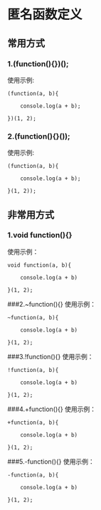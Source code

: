 # 匿名函数定义

## 常用方式

### 1.(function(){})();
使用示例:
```
(function(a, b){

    console.log(a + b);

})(1, 2);
```

### 2.(function(){}());
使用示例:
```
(function(a, b){

    console.log(a + b);

}(1, 2));
```

## 非常用方式

### 1.void function(){}

使用示例：

```
void function(a, b){

    console.log(a + b)

}(1, 2);
```

###2.~function(){}
使用示例：

```
~function(a, b){

    console.log(a + b)

}(1, 2);
```

###3.!function(){}
使用示例：
```
!function(a, b){

    console.log(a + b)

}(1, 2);
```
###4.+function(){}
使用示例：
```
+function(a, b){

    console.log(a + b)

}(1, 2);
```
###5.-function(){}
使用示例：
```
-function(a, b){

    console.log(a + b)

}(1, 2);
```
